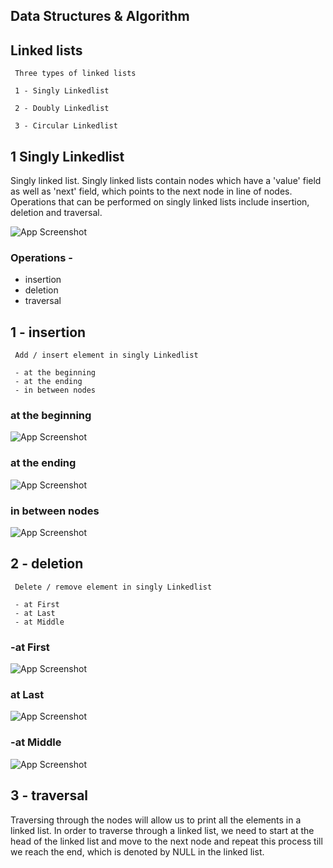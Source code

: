 
##  Data Structures & Algorithm

  ##  Linked lists

     Three types of linked lists
     
     1 - Singly Linkedlist
     
     2 - Doubly Linkedlist

     3 - Circular Linkedlist

## 1  Singly Linkedlist

Singly linked list. Singly linked lists contain nodes which have a 'value' field as well as 'next' field, which points to the next node in line of nodes. Operations that can be performed on singly linked lists include insertion, deletion and traversal.

![App Screenshot](https://media.geeksforgeeks.org/wp-content/uploads/20240219155344/Singly-Linked-List.webp)

### Operations - 
     
- insertion
- deletion
- traversal


## 1 - insertion

     Add / insert element in singly Linkedlist

     - at the beginning
     - at the ending
     - in between nodes
    
### at the beginning  

![App Screenshot](https://media.geeksforgeeks.org/wp-content/uploads/20240219155412/Insertion-at-the-Beginning-of-Singly-Linked-List.webp)
      
### at the ending

![App Screenshot](https://media.geeksforgeeks.org/wp-content/uploads/20240219155451/Insertion-at-the-End-of-Singly-Linked-List.webp)

### in between nodes

![App Screenshot](https://media.geeksforgeeks.org/wp-content/uploads/20240219155516/Insertion-at-a-Specific-Position-of-the-Singly-Linked-List.webp)

## 2 - deletion

     Delete / remove element in singly Linkedlist

     - at First
     - at Last
     - at Middle

### -at First

![App Screenshot](https://media.geeksforgeeks.org/wp-content/uploads/20240219155516/Insertion-at-a-Specific-Position-of-the-Singly-Linked-List.webp)

### at Last

![App Screenshot](https://media.geeksforgeeks.org/wp-content/uploads/20240219155610/Deletion-at-the-End-of-Singly-Linked-List.webp)

### -at Middle    

![App Screenshot](https://media.geeksforgeeks.org/wp-content/uploads/20240219155715/Deletion-at-a-Specific-Position-of-Singly-Linked-List.webp)


## 3 - traversal

  Traversing through the nodes will allow us to print all the elements in a linked list. In order to traverse through a linked list, we need to start at the head of the linked list and move to the next node and repeat this process till we reach the end, which is denoted by NULL in the linked list.
